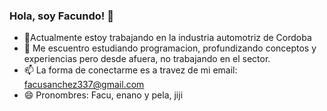 ### Hola, soy Facundo! 👋

- 🔭Actualmente estoy trabajando en la industria automotriz de Cordoba
- 🌱 Me escuentro estudiando programacion, profundizando conceptos y experiencias pero desde afuera, no trabajando en el sector.
- 📫 La forma de conectarme es a travez de mi email: facusanchez337@gmail.com
- 😄 Pronombres: Facu, enano y pela, jiji

<!--
**estudiante-04/estudiante-04** is a ✨ _special_ ✨ repository because its `README.md` (this file) appears on your GitHub profile.

Here are some ideas to get you started:

- 🔭 I’m currently working on ...
- 🌱 I’m currently learning ...
- 👯 I’m looking to collaborate on ...
- 🤔 I’m looking for help with ...
- 💬 Ask me about ...
- 📫 How to reach me: ...
- 😄 Pronouns: ...
- ⚡ Fun fact: ...
-->
